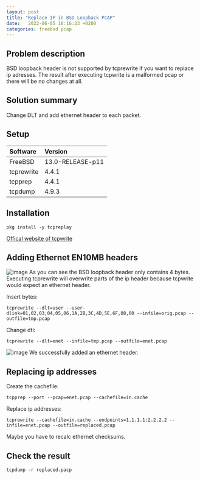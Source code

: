 ```yaml
---
layout: post
title: "Replace IP in BSD Loopback PCAP"
date:   2022-06-05 16:16:23 +0200
categories: freebsd pcap
---
```



## Problem description
BSD loopback header is not supported by tcprewrite if you want to replace ip adresses. The result after executing tcpwrite is a malformed pcap or there will be no changes at all.

## Solution summary
Change DLT and add ethernet header to each packet.


## Setup 

| Software   | Version          |
|:-----------|:-----------------|
| FreeBSD    | 13.0-RELEASE-p11 |
| tcprewrite | 4.4.1            |
| tcpprep    | 4.4.1            |
| tcpdump    | 4.9.3            | 


## Installation
```
pkg install -y tcpreplay 
```

[Offical website of tcpwrite](https://tcpreplay.appneta.com/wiki/tcprewrite)


## Adding Ethernet EN10MB headers

![image](/blog/assets/images/replace_ip_bsd_loopback_original.jpg)
As you can see the BSD loopback header only contains 4 bytes.
Executing tcprewrite will overwrite parts of the ip header because tcpwrite would expect an ethernet header. 

Insert bytes:
```
tcprewrite --dlt=user --user-dlink=01,02,03,04,05,06,1A,2B,3C,4D,5E,6F,08,00 --infile=orig.pcap --outfile=tmp.pcap
```

Change dtl:
```
tcprewrite --dlt=enet --infile=tmp.pcap --outfile=enet.pcap
```

![image](/blog/assets/images/replace_ip_bsd_loopback_enet.jpg)
We successfully added an ethernet header. 


## Replacing ip addresses 
Create the cachefile: 
```
tcpprep --port --pcap=enet.pcap --cachefile=in.cache
```

Replace ip addresses:
```
tcprewrite --cachefile=in.cache --endpoints=1.1.1.1:2.2.2.2 --infile=enet.pcap --outfile=replaced.pcap
```

Maybe you have to recalc ethernet checksums.

## Check the result
```
tcpdump -r replaced.pacp
```



